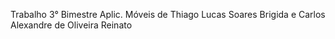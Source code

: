 Trabalho 3° Bimestre Aplic. Móveis de Thiago Lucas Soares Brigida e Carlos Alexandre de Oliveira Reinato
